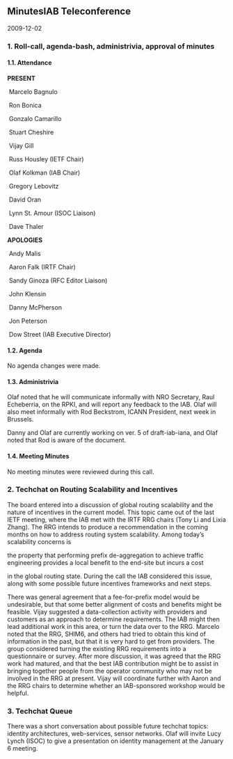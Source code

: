 
MinutesIAB Teleconference
-------------------------


2009-12-02


### 1. Roll-call, agenda-bash, administrivia, approval of minutes


#### 1.1. Attendance


**PRESENT**  

 Marcelo Bagnulo  

 Ron Bonica  

 Gonzalo Camarillo  

 Stuart Cheshire  

 Vijay Gill  

 Russ Housley (IETF Chair)  

 Olaf Kolkman (IAB Chair)  

 Gregory Lebovitz  

 David Oran  

 Lynn St. Amour (ISOC Liaison)  

 Dave Thaler  

**APOLOGIES**  

 Andy Malis  

 Aaron Falk (IRTF Chair)  

 Sandy Ginoza (RFC Editor Liaison)  

 John Klensin  

 Danny McPherson  

 Jon Peterson  

 Dow Street (IAB Executive Director)


#### 1.2. Agenda


No agenda changes were made.


#### 1.3. Administrivia


Olaf noted that he will communicate informally with NRO Secretary, Raul Echeberria, on the RPKI, and will report any feedback to the IAB. Olaf will also meet informally with Rod Beckstrom, ICANN President, next week in Brussels.


Danny and Olaf are currently working on ver. 5 of draft-iab-iana, and Olaf noted that Rod is aware of the document.


#### 1.4. Meeting Minutes


No meeting minutes were reviewed during this call.


### 2. Techchat on Routing Scalability and Incentives


The board entered into a discussion of global routing scalability and the nature of incentives in the current model. This topic came out of the last IETF meeting, where the IAB met with the IRTF RRG chairs (Tony Li and Lixia Zhang). The RRG intends to produce a recommendation in the coming months on how to address routing system scalability. Among today’s scalability concerns is  

the property that performing prefix de-aggregation to achieve traffic engineering provides a local benefit to the end-site but incurs a cost  

in the global routing state. During the call the IAB considered this issue, along with some possible future incentives frameworks and next steps.


There was general agreement that a fee-for-prefix model would be undesirable, but that some better alignment of costs and benefits might be feasible. Vijay suggested a data-collection activity with providers and customers as an approach to determine requirements. The IAB might then lead additional work in this area, or turn the data over to the RRG. Marcelo noted that the RRG, SHIM6, and others had tried to obtain this kind of information in the past, but that it is very hard to get from providers. The group considered turning the existing RRG requirements into a questionnaire or survey. After more discussion, it was agreed that the RRG work had matured, and that the best IAB contribution might be to assist in bringing together people from the operator community who may not be involved in the RRG at present. Vijay will coordinate further with Aaron and the RRG chairs to determine whether an IAB-sponsored workshop would be helpful.


### 3. Techchat Queue


There was a short conversation about possible future techchat topics: identity architectures, web-services, sensor networks. Olaf will invite Lucy Lynch (ISOC) to give a presentation on identity management at the January 6 meeting.


